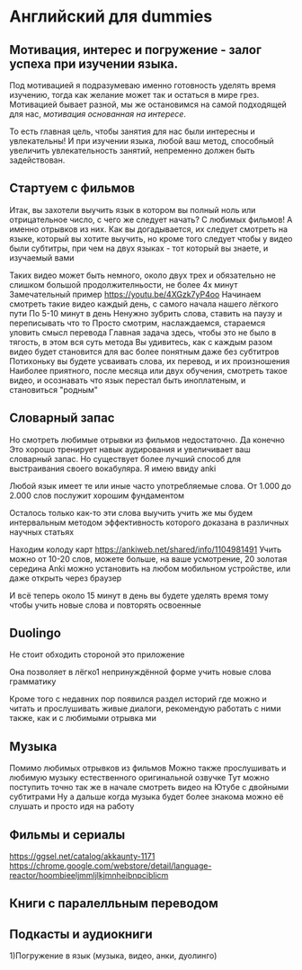 # Английский для dummies

## Мотивация, интерес и погружение - залог успеха при изучении языка.

Под мотивацией я подразумеваю именно готовность уделять время изучению, тогда как желание может так и остаться в мире грез.  
Мотивацией бывает разной, мы же остановимся на самой подходящей для нас, *мотивация основанная на интересе*. 

То есть главная цель, чтобы занятия для нас были интересны и увлекательны! И при изучении языка, любой ваш метод, способный  
увеличить увлекательность занятий, непременно должен быть задействован.

## Стартуем с фильмов

Итак, вы захотели выучить язык в котором вы полный ноль или отрицательное число, с чего же следует начать?
С любимых фильмов! А именно отрывков из них.
Как вы догадывается, их следует смотреть на языке, который вы хотите выучить, но кроме того следует чтобы у видео были субтитры, при чем на двух языках - тот который вы знаете, и изучаемый вами

Таких видео может быть немного, около двух трех и обязательно не слишком большой продолжителньости, не более 4х минут
Замечательный пример https://youtu.be/4XGzk7yP4oo
Начинаем смотреть такие видео каждый день, с самого начала нашего лёгкого пути
По 5-10 минут в день
Ненужно зубрить слова, ставить на паузу и переписывать что то
Просто смотрим, наслаждаемся, стараемся уловить смысл перевода
Главная задача здесь, чтобы это не было в тягость, в этом вся суть метода
Вы удивитесь, как с каждым разом видео будет становится для вас более понятным даже без субтитров
Потихоньку вы будете усваивать слова, их перевод, и их произношения
Наиболее приятного, после месяца или двух обучения, смотреть такое видео, и осознавать что язык перестал быть иноплатеным, и становиться "родным"

## Словарный запас

Но смотреть любимые отрывки из фильмов недостаточно. Да конечно Это хорошо тренирует навык аудирования и увеличивает ваш словарный запас. Но существует более лучший способ для выстраивания своего вокабуляра. Я имею ввиду anki

Любой язык имеет те или иные часто употребляемые слова. От 1.000 до 2.000 слов послужит хорошим фундаментом

Осталось только как-то эти слова выучить учить же мы будем  интервальным методом эффективность которого доказана в различных научных статьях

Находим колоду карт https://ankiweb.net/shared/info/1104981491
Учить можно от 10-20 слов, можете больше, на ваше усмотрение, 20 золотая середина
Anki можно установить на любом мобильном устройстве, или даже открыть через браузер

И всё теперь около 15 минут в день вы будете уделять время тому чтобы учить новые слова и повторять освоенные

## Duolingo

Не стоит обходить стороной это приложение

Она позволяет в лёгко1 непринуждённой форме учить новые слова грамматику

Кроме того с недавних пор появился раздел историй где можно и читать и прослушивать живые диалоги, рекомендую работать с ними также, как и с любимыми отрывка ми

## Музыка

Помимо любимых отрывков из фильмов Можно также прослушивать и любимую музыку естественного оригинальной озвучке
Тут можно поступить точно так же в начале смотреть видео на Ютубе с двойными субтитрами
Ну а дальше когда музыка будет более знакома можно её слушать и просто идя на работу

## Фильмы и сериалы

https://ggsel.net/catalog/akkaunty-1171
https://chrome.google.com/webstore/detail/language-reactor/hoombieeljmmljlkjmnheibnpciblicm

## Книги с паралелльным переводом


## Подкасты и аудиокниги


1)Погружение в язык (музыка, видео, анки, дуолинго)
